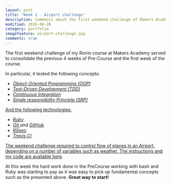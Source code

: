 ```yaml
---
layout: post
title: "Week 1 - Airport challenge"
description: Comments about the first weekend challenge of Makers Academy.
modified: 2016-04-20
category: portfolio
imagefeature: airport-challenge.jpg
comments: true
---
```


The first weekend challenge of my Ronin course at Makers Academy served to consolidate the previous 4 weeks of Pre-Course and the first week of the course.

In particular, it tested the following concepts:

  - <a href="https://en.wikipedia.org/wiki/Object-oriented_programming" target="_blank">_Object-Oriented Programming (OOP)_
  - <a href="https://en.wikipedia.org/wiki/Test-driven_development" target="_blank">_Test-Driven Development (TDD)_
  - <a href="http://www.martinfowler.com/articles/continuousIntegration.html" target="_blank">_Continuous Integration_
  - <a href="https://en.wikipedia.org/wiki/Single_responsibility_principle" target="_blank">_Single responsibility Principle (SRP)_

And the following technologies:

  - <a href="https://www.ruby-lang.org/en/" target="_blank">_Ruby_
  - <a href="https://git-scm.com/" target="_blank">_Git_ </a>_and_ <a href="https://github.com/tigretoncio" target="_blank">_GitHub_
  - <a href="http://rspec.info/" target="_blank">_RSpec_
  - <a href="https://travis-ci.org/" target="_blank">_Travis CI_


The weekend challenge required to control flow of planes in an Airport, depending on a number of variables such as weather.  The instructions and my code are <a href="https://github.com/tigretoncio/airport_challenge" target="_blank">available here</a>.

At this week the hard work done in the PreCourse working with bash and Ruby was starting to pay as it was easy to pick up fundamental concepts such as the presented above. **Great way to start!**